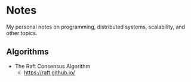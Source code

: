 # Notes
My personal notes on programming, distributed systems, scalability, and other topics.

## Algorithms
 * The Raft Consensus Algorithm
   * https://raft.github.io/
